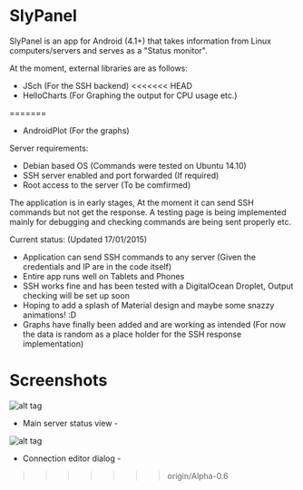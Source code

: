 SlyPanel
========

SlyPanel is an app for Android (4.1+) that takes information from Linux computers/servers and serves as a "Status monitor".

At the moment, external libraries are as follows:

 - JSch (For the SSH backend)
<<<<<<< HEAD
 - HelloCharts (For Graphing the output for CPU usage etc.)
 
 
=======
 - AndroidPlot (For the graphs)
 
Server requirements:

 - Debian based OS (Commands were tested on Ubuntu 14.10)
 - SSH server enabled and port forwarded (If required)
 - Root access to the server (To be comfirmed)
 
The application is in early stages, At the moment it can send SSH commands but not get the response. A testing page is being implemented mainly for debugging and checking commands are being sent properly etc. 

Current status: (Updated 17/01/2015)
  - Application can send SSH commands to any server (Given the credentials and IP are in the code itself)
  - Entire app runs well on Tablets and Phones
  - SSH works fine and has been tested with a DigitalOcean Droplet, Output checking will be set up soon
  - Hoping to add a splash of Material design and maybe some snazzy animations! :D
  - Graphs have finally been added and are working as intended (For now the data is random as a place holder for the SSH response implementation)

Screenshots
===========

![alt tag](http://i.imgur.com/tOztGxV.png)
 - Main server status view - 

![alt tag](http://i.imgur.com/s9t0N2E.png)
 - Connection editor dialog - 


>>>>>>> origin/Alpha-0.6
